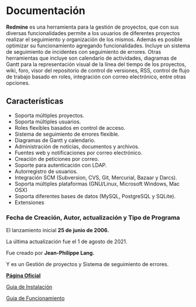 # Documentación

**Redmine** es una herramienta para la gestión de proyectos, que con sus diversas funcionalidades permite a los usuarios de diferentes proyectos realizar el seguimiento y organización de los mismos.
Además es posible optimizar su funcionamiento agregando funcionalidades. Incluye un sistema de seguimiento de incidentes con seguimiento de errores. 
Otras herramientas que incluye son calendario de actividades, diagramas de Gantt para la representación visual de la línea del tiempo de los proyectos, wiki, foro, visor del repositorio de control de versiones, RSS, control de flujo de trabajo basado en roles, integración con correo electrónico, entre otras opciones.

## Características
   -  Soporta múltiples proyectos.
   -  Soporta múltiples usuarios.
   -  Roles flexibles basados en control de acceso.
   -  Sistema de seguimiento de errores flexible.
   -  Diagramas de Gantt y calendario.
   -  Administración de noticias, documentos y archivos.
   -  Fuentes web y notificaciones por correo electrónico.
   -  Creación de peticiones por correo.
   -  Soporte para autenticación con LDAP.
   -  Autorregistro de usuarios.
   -  Integración SCM (Subversion, CVS, Git, Mercurial, Bazaar y Darcs).
   -  Soporta múltiples plataformas (GNU/Linux, Microsoft Windows, Mac OSX)
   -  Soporta diferentes bases de datos (MySQL, PostgreSQL y SQLite).
   -  Extensiones

### Fecha de Creación, Autor, actualización y Tipo de Programa
El lanzamiento inicial **25 de junio de 2006.**

La última actualización fue el 1 de agosto de 2021.

Fue creado por **Jean-Philippe Lang.**

Y es un Gestión de proyectos y Sistema de seguimiento de errores.

**[Página Oficial](https://www.redmine.org/)**

[Guia de Instalación](Instalacion.md)

[Guia de Funcionamiento](Funcionamiento.md)
